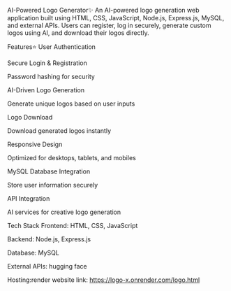 AI-Powered Logo Generator✨
An AI-powered logo generation web application built using HTML, CSS, JavaScript, Node.js, Express.js, MySQL, and external APIs.
Users can register, log in securely, generate custom logos using AI, and download their logos directly.

Features⭐
User Authentication

Secure Login & Registration

Password hashing for security

AI-Driven Logo Generation

Generate unique logos based on user inputs

Logo Download

Download generated logos instantly

Responsive Design

Optimized for desktops, tablets, and mobiles

MySQL Database Integration



Store user information securely

API Integration

AI services for creative logo generation

Tech Stack
Frontend: HTML, CSS, JavaScript

Backend: Node.js, Express.js

Database: MySQL

External APIs: hugging face

Hosting:render
website link:  https://logo-x.onrender.com/logo.html




